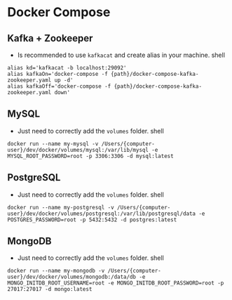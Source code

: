 # Docker Compose

## Kafka + Zookeeper
- Is recommended to use `kafkacat` and create alias in your machine.
shell
```
alias kd='kafkacat -b localhost:29092'
alias kafkaOn='docker-compose -f {path}/docker-compose-kafka-zookeeper.yaml up -d'
alias kafkaOff='docker-compose -f {path}/docker-compose-kafka-zookeeper.yaml down'
```

## MySQL
- Just need to correctly add the `volumes` folder.
shell
```
docker run --name my-mysql -v /Users/{computer-user}/dev/docker/volumes/mysql:/var/lib/mysql -e MYSQL_ROOT_PASSWORD=root -p 3306:3306 -d mysql:latest
```

## PostgreSQL
- Just need to correctly add the `volumes` folder.
shell
```
docker run --name my-postgresql -v /Users/{computer-user}/dev/docker/volumes/postgresql:/var/lib/postgresql/data -e POSTGRES_PASSWORD=root -p 5432:5432 -d postgres:latest
```

## MongoDB
- Just need to correctly add the `volumes` folder.
shell
```
docker run --name my-mongodb -v /Users/{computer-user}/dev/docker/volumes/mongodb:/data/db -e MONGO_INITDB_ROOT_USERNAME=root -e MONGO_INITDB_ROOT_PASSWORD=root -p 27017:27017 -d mongo:latest
```